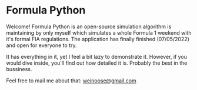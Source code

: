# Formula Python
Welcome! Formula Python is an open-source simulation algorithm is maintaining by only myself which simulates a whole Formula 1 weekend with it's formal FIA regulations. The application has finally finished (07/05/2022) and open for everyone to try.

It has everything in it, yet I feel a bit lazy to demonstrate it. However, if you would dive inside, you'll find out how detailed it is. Probably the best in the bussiness.

Feel free to mail me about that: weinoose@gmail.com
